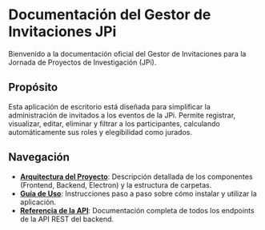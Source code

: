 # Documentación del Gestor de Invitaciones JPi

Bienvenido a la documentación oficial del Gestor de Invitaciones para la Jornada de Proyectos de Investigación (JPi).

## Propósito

Esta aplicación de escritorio está diseñada para simplificar la administración de invitados a los eventos de la JPi. Permite registrar, visualizar, editar, eliminar y filtrar a los participantes, calculando automáticamente sus roles y elegibilidad como jurados.

## Navegación

- **[Arquitectura del Proyecto](./architecture.md)**: Descripción detallada de los componentes (Frontend, Backend, Electron) y la estructura de carpetas.
- **[Guía de Uso](./usage.md)**: Instrucciones paso a paso sobre cómo instalar y utilizar la aplicación.
- **[Referencia de la API](./api.md)**: Documentación completa de todos los endpoints de la API REST del backend.
